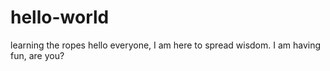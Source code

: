 # hello-world
learning the ropes
hello everyone, I am here to spread wisdom.
I am having fun, are you?
